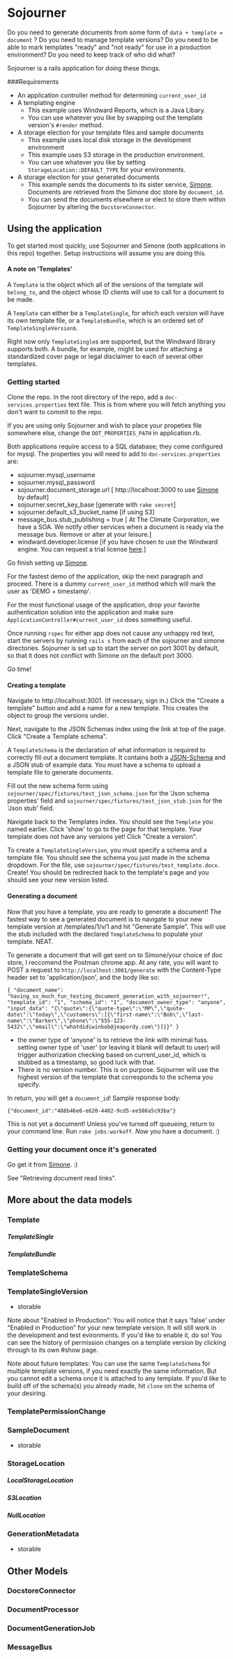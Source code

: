 # Sojourner

Do you need to generate documents from some form of `data + template = document` ?
Do you need to manage template versions?
Do you need to be able to mark templates "ready" and "not ready" for use in a production environment?
Do you need to keep track of who did what?

Sojourner is a rails application for doing these things.

###Requirements

* An application controller method for determining `current_user_id`
* A templating engine
  * This example uses Windward Reports, which is a Java Libary.
  * You can use whatever you like by swapping out the template version's `#render` method.
* A storage election for your template files and sample documents
  * This example uses local disk storage in the development environment
  * This example uses S3 storage in the production environment.
  * You can use whatever you like by setting `StorageLocation::DEFAULT_TYPE` for your environments.
* A storage election for your generated documents
  * This example sends the documents to its sister service, [Simone](https://github.com/TheClimateCorporation/document-services/tree/master/simone). Documents are retrieved from the Simone doc store by `document_id`.
  * You can send the documents elsewhere or elect to store them within Sojourner by altering the `DocstoreConnector`.


## Using the application

To get started most quickly, use Sojourner and Simone (both applications in this repo) together. Setup instructions will assume you are doing this.

#### A note on 'Templates'

A `Template` is the object which all of the versions of the template will `belong_to`, and the object whose ID clients will use to call for a document to be made.

A `Template` can either be a `TemplateSingle`, for which each version will have its own template file, or a `TemplateBundle`, which is an ordered set of `TemplateSingleVersion`s.

Right now only `TemplateSingle`s are supported, but the Windward library supports both. A bundle, for example, might be used for attaching a standardized cover page or legal disclaimer to each of several other templates.

### Getting started

Clone the repo. In the root directory of the repo, add a `doc-services.properties` text file. This is from where you will fetch anything you don't want to commit to the repo.

If you are using only Sojourner and wish to place your propeties file somewhere else, change the `DOT_PROPERTIES_PATH` in application.rb.

Both applications require access to a SQL database; they come configured for mysql. The properties you will need to add to `doc-services.properties` are:

  * sojourner.mysql_username
  * sojourner.mysql_password
  * sojourner.document_storage.url [ http://localhost:3000 to use [Simone](https://github.com/TheClimateCorporation/document-services/tree/master/simone) by default]
  * sojourner.secret_key_base [generate with `rake secret`]
  * sojourner.default_s3_bucket_name [if using S3]
  * message_bus.stub_publishing = true [ At The Climate Corporation, we have a SOA. We notify other services when a document is ready via the message bus. Remove or alter at your leisure.]
  * windward.developer.license [if you have chosen to use the Windward engine. You can request a trial license [here](http://go.windward.net/download.html).]

Go finish setting up [Simone](https://github.com/TheClimateCorporation/document-services/tree/master/simone).

For the fastest demo of the application, skip the next paragraph and proceed. There is a dummy `current_user_id` method which will mark the user as 'DEMO + timestamp'.

For the most functional usage of the application, drop your favorite authentication solution into the application and make sure `ApplicationController#current_user_id` does something useful.

Once running `rspec` for either app does not cause any unhappy red text, start the servers by running `rails s` from each of the sojourner and simone directories. Sojourner is set up to start the server on port 3001 by default, so that it does not conflict with Simone on the default port 3000.

Go time!

#### Creating a template

Navigate to http://localhost:3001. (If necessary, sign in.) Click the "Create a template" button and add a name for a new template. This creates the object to group the versions under.

Next, navigate to the JSON Schemas index using the link at top of the page. Click "Create a Template schema".

A `TemplateSchema` is the declaration of what information is required to correctly fill out a document template. It contains both a [JSON-Schema](http://json-schema.org/) and a JSON stub of example data. You must have a schema to upload a template file to generate documents.

Fill out the new schema form using `sojourner/spec/fixtures/test_json_schema.json` for the 'Json schema properties' field and `sojourner/spec/fixtures/test_json_stub.json` for the 'Json stub' field.

Navigate back to the Templates index. You should see the `Template` you named earlier. Click 'show' to go to the page for that template. Your template does not have any versions yet! Click "Create a version".

To create a `TemplateSingleVersion`, you must specify a schema and a template file. You should see the schema you just made in the schema dropdown. For the file, use `sojourner/spec/fixtures/test_template.docx`. Create! You should be redirected back to the template's page and you should see your new version listed.

#### Generating a document

Now that you have a template, you are ready to generate a document! The fastest way to see a generated document is to navigate to your new template version at /templates/1/v/1 and hit "Generate Sample". This will use the stub included with the declared `TemplateSchema` to populate your template. NEAT.

To generate a document that will get sent on to Simone/your choice of doc store, I reccomend the Postman chrome app. At any rate, you will want to POST a request to `http://localhost:3001/generate` with the Content-Type header set to 'application/json', and the body like so:

`{
	"document_name": "having_so_much_fun_testing_document_generation_with_sojourner!",
    "template_id": "1",
    "schema_id": "1",
    "document_owner_type": "anyone",
	"input_data": "{\"quote\":{\"quote-type\":\"MP\",\"quote-date\":\"today\",\"customers\":[{\"first-name\":\"Bob\",\"last-name\":\"Barker\",\"phone\":\"555-123-5432\",\"email\":\"whatdidiwinbob@jeapordy.com\"}]}}"
}`


* the owner type of 'anyone' is to retrieve the link with minimal fuss. setting owner type of 'user' (or leaving it blank will default to user) will trigger authorization checking based on current_user_id, which is stubbed as a timestamp, so good luck with that.
* There is no version number. This is on purpose. Sojourner will use the highest version of the template that corresponds to the schema you specify.

In return, you will get a `document_id`! Sample response body:

`{"document_id":"488b46e6-e620-4402-9cd5-ee586a5c93ba"}`


This is not yet a document! Unless you've turned off queueing, return to your command line. Run `rake jobs:workoff`. _Now_ you have a document. :)


### Getting your document once it's generated

Go get it from [Simone](https://github.com/TheClimateCorporation/document-services/tree/master/simone). :)

See "Retrieving document read links".





## More about the data models

### Template

##### TemplateSingle
##### TemplateBundle

### TemplateSchema

### TemplateSingleVersion
 * storable

 Note about "Enabled in Production": You will notice that it says 'false' under "Enabled in Production" for your new template version. It will still work in the development and test evironments. If you'd like to enable it, do so! You can see the history of permission changes on a template version by clicking through to its own #show page.

 Note about future templates: You can use the same `TemplateSchema` for multiple template versions, if you need exactly the same information. But you cannot edit a schema once it is attached to any template. If you'd like to build off of the schema(s) you already made, hit `clone` on the schema of your desiring.

### TemplatePermissionChange

### SampleDocument
  * storable

### StorageLocation

##### LocalStorageLocation
##### S3Location
##### NullLocation


### GenerationMetadata
 * storable



## Other Models

### DocstoreConnector
### DocumentProcessor
### DocumentGenerationJob
### MessageBus









